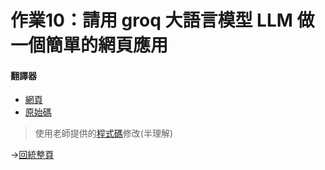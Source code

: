 # 作業10：請用 groq 大語言模型 LLM 做一個簡單的網頁應用

#### 翻譯器
- [網頁](https://peterwang0329.github.io/wp/hw10/index.html)
- [原始碼](https://github.com/peterwang0329/wp/tree/master/hw10)

>使用老師提供的[程式碼](https://github.com/ccc112b/html2denojs/tree/master/%E5%B0%88%E6%A1%88/aichat/03b-queryGptBrowser)修改(半理解)


→[回統整頁](https://peterwang0329.github.io/wp/index.html)